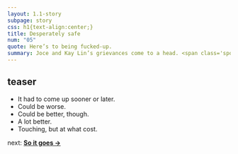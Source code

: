 ```yaml
---
layout: 1.1-story
subpage: story
css: h1{text-align:center;}
title: Desperately safe
num: "05"
quote: Here’s to being fucked-up.
summary: Joce and Kay Lin’s grievances come to a head. <span class='spoiler'>Their reconciliation is short-lived when the past catches up.</span>
---
```

## teaser
- It had to come up sooner or later. <!--mutual "wtf"-->
- Could be worse. <!--nice?-->
- Could be better, though. <!--gotta self-sabotage fast-->
- A lot better. <!--letter-->
- <span class="spoiler">Touching, but at what cost.</span> <!--lmfao "touching"-->

<p class="next">next: <b><a href="{%include url.html%}/story/06">So it goes →</a></b></p>
